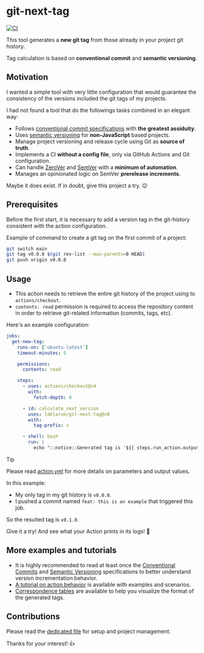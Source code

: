 # git-next-tag

[![CI](https://github.com/ldelarue/git-next-tag/actions/workflows/ci.yml/badge.svg?branch=main)](https://github.com/ldelarue/git-next-tag/actions/workflows/ci.yml)

This tool generates a **new git tag** from those already in your project git history.

Tag calculation is based on **conventional commit** and **semantic versioning**.

## Motivation

I wanted a simple tool with very little configuration that would guarantee the consistency of the versions included the git tags of my projects.

I had not found a tool that do the followings tasks combined in an elegant way:

- Follows [conventional commit specifications](https://www.conventionalcommits.org/en/v1.0.0/#specification) with **the greatest assiduity**.
- Uses [semantic versioning](https://semver.org/) for **non-JavaScript** based projects.
- Manage project versioning and release cycle using Git as **source of truth**.
- Implements a CI **without a config file**, only via GitHub Actions and Git configuration.
- Can handle [ZeroVer](https://0ver.org/) and [SemVer](https://semver.org/#spec-item-4) with a **minimum of automation**.
- Manages an opinionated logic on SemVer **prerelease increments**.

Maybe it does exist. If in doubt, give this project a try. 😉

## Prerequisites

Before the first start, it is necessary to add a version tag in the git-history consistent with the action configuration.

Example of command to create a git tag on the first commit of a project:

``` bash
git switch main
git tag v0.0.0 $(git rev-list --max-parents=0 HEAD)
git push origin v0.0.0
```

## Usage

- This action needs to retrieve the entire git history of the project using to `actions/checkout`.
- `contents: read` permission is required to access the repository content in order to retrieve git-related information (commits, tags, etc).

Here's an example configuration:

``` yml
jobs:  
  get-new-tag:
    runs-on: ['ubuntu-latest']
    timeout-minutes: 5

    permissions:
      contents: read

    steps:
      - uses: actions/checkout@v4
        with:
          fetch-depth: 0

      - id: calculate_next_version
        uses: ldelarue/git-next-tag@v0
        with:
          tag-prefix: v

      - shell: bash
        run: |
          echo "::notice::Generated tag is '${{ steps.run_action.outputs.tag }}'"
```

> [!TIP]
> Please read [action.yml](/action.yml) for more details on parameters and output values.

In this example:

- My only tag in my git history is `v0.0.0`.
- I pushed a commit named `feat: this is an example` that triggered this job.

So the resulted tag is `v0.1.0`.

Give it a try! And see what your Action prints in its logs! 🚀

## More examples and tutorials

- It is highly recommended to read at least once the [Conventional Commits](https://www.conventionalcommits.org/) and [Semantic Versioning](https://semver.org/) specifications to better understand version incrementation behavior.
- [A tutorial on action behavior](/docs/action-behaviour-explained.md) is available with examples and scenarios.
- [Correspondence tables](docs/truth-tables.md) are available to help you visualize the format of the generated tags.

## Contributions

Please read the [dedicated file](/CONTRIBUTING.md) for setup and project management.

Thanks for your interest! 👍
